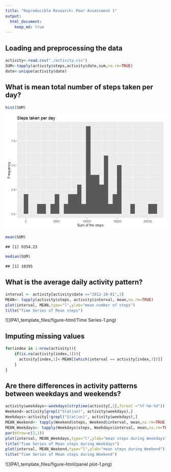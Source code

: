 ```yaml
---
title: "Reproducible Research: Peer Assessment 1"
output: 
  html_document:
    keep_md: true
---
```



## Loading and preprocessing the data

```r
activity<-read.csv("./activity.csv")
SUM<-tapply(activity$steps,activity$date,sum,na.rm=TRUE)
date<-unique(activity$date)
```


## What is mean total number of steps taken per day?

```r
hist(SUM)
```

![](PA1_template_files/figure-html/histogram-1.png)<!-- -->

```r
mean(SUM)
```

```
## [1] 9354.23
```

```r
median(SUM)
```

```
## [1] 10395
```


## What is the average daily activity pattern?

```r
interval <- activity[activity$date =="2012-10-01",3]
MEAN<- tapply(activity$steps, activity$interval, mean,na.rm=TRUE)
plot(interval, MEAN,type="l",ylab="mean number of steps")
title("Time Series of Mean steps")
```

![](PA1_template_files/figure-html/Time Series-1.png)<!-- -->


## Imputing missing values

```r
for(index in 1:nrow(activity)){
    if(is.na(activity[index,1])){
      activity[index,1]<-MEAN[[which(interval == activity[index,3])]]
    }
}
```


## Are there differences in activity patterns between weekdays and weekends?

```r
activity$weekdays<-weekdays(strptime(activity[,2],format ="%Y-%m-%d"))
Weekend<-activity[grepl("S(at|un)", activity$weekdays),]
Weekdays<-activity[!grepl("S(at|un)", activity$weekdays),]
MEAN_Weekend<- tapply(Weekend$steps, Weekend$interval, mean,na.rm=TRUE)
MEAN_Weekdays<- tapply(Weekdays$steps, Weekdays$interval, mean,na.rm=TRUE)
par(mfrow=c(2,1))
plot(interval, MEAN_Weekdays,type="l",ylab="mean steps during Weekdays")
title("Time Series of Mean steps during Weekdays")
plot(interval, MEAN_Weekend,type="l",ylab="mean steps during Weekend")
title("Time Series of Mean steps during Weekend")
```

![](PA1_template_files/figure-html/panel plot-1.png)<!-- -->
